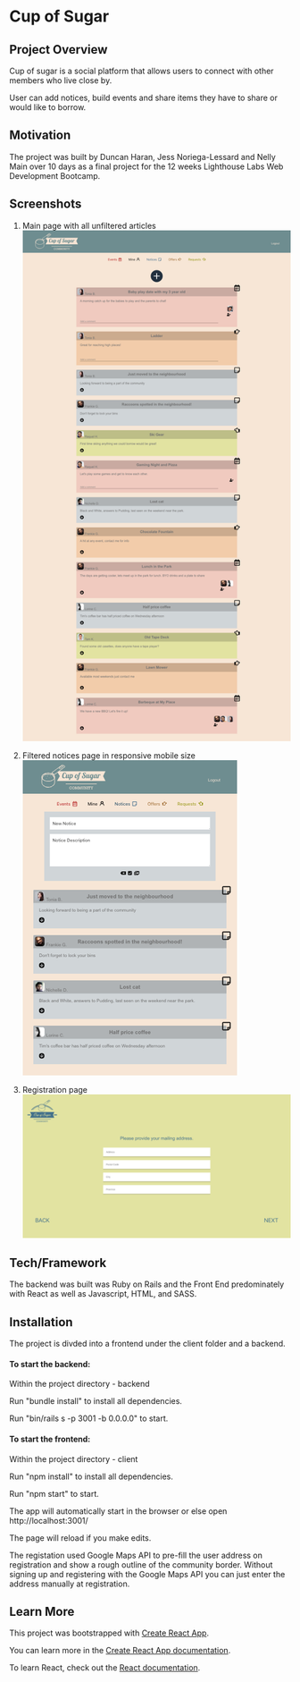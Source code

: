 # Cup of Sugar

## Project Overview
Cup of sugar is a social platform that allows users to connect with other members who live close by. 

User can add notices, build events and share items they have to share or would like to borrow. 

## Motivation

The project was built by Duncan Haran, Jess Noriega-Lessard and Nelly Main over 10 days as a final project for the 12 weeks Lighthouse Labs Web Development Bootcamp. 

## Screenshots
1. Main page with all unfiltered articles
![main page](https://github.com/Nelly31/Cup_of_Sugar/blob/55a9d136cbaea580a6237fbe0660fa85b9d85b30/project_planning/Screenshot%20-%20Main%20Full%20Page.png)

2. Filtered notices page in responsive mobile size
![responsive](https://github.com/Nelly31/Cup_of_Sugar/blob/55a9d136cbaea580a6237fbe0660fa85b9d85b30/project_planning/Screenshot%20-%20Notices%20-%20responsive.png)

3. Registration page
![registration page](https://github.com/Nelly31/Cup_of_Sugar/blob/55a9d136cbaea580a6237fbe0660fa85b9d85b30/project_planning/Screenshot%20-%20Registration.png)

## Tech/Framework
The backend was built was Ruby on Rails and the Front End predominately with React as well as Javascript, HTML, and SASS. 

## Installation

The project is divded into a frontend under the client folder and a backend. 

#### To start the backend:

Within the project directory - backend

Run "bundle install" to install all dependencies. 

Run "bin/rails s -p 3001 -b 0.0.0.0" to start. 

#### To start the frontend: 

Within the project directory - client

Run "npm install" to install all dependencies.

Run "npm start" to start. 

The app will automatically start in the browser or else open http://localhost:3001/ 

The page will reload if you make edits.

The registation used Google Maps API to pre-fill the user address on registration and show a rough outline of the community border. Without signing up and registering with the Google Maps API you can just enter the address manually at registration. 

## Learn More

This project was bootstrapped with [Create React App](https://github.com/facebook/create-react-app).

You can learn more in the [Create React App documentation](https://facebook.github.io/create-react-app/docs/getting-started).

To learn React, check out the [React documentation](https://reactjs.org/).
